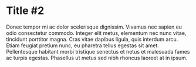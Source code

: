 Title #2
========

Donec tempor mi ac dolor scelerisque dignissim. Vivamus nec sapien eu odio consectetur commodo. Integer elit metus, elementum nec nunc vitae, tincidunt porttitor magna. Cras vitae dapibus ligula, quis interdum arcu. Etiam feugiat pretium nunc, eu pharetra tellus egestas sit amet. Pellentesque habitant morbi tristique senectus et netus et malesuada fames ac turpis egestas. Phasellus ut metus sed nibh rhoncus laoreet at in ipsum.
